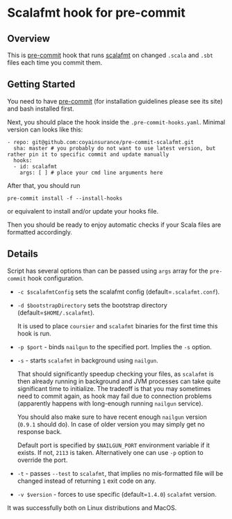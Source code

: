 # Scalafmt hook for pre-commit

## Overview

This is [pre-commit](https://pre-commit.com/) hook that runs [scalafmt](scalameta.org/scalafmt/)
on changed `.scala` and `.sbt` files each time you commit them.

## Getting Started

You need to have [pre-commit](https://pre-commit.com/)
(for installation guidelines please see its site)
and bash installed first.

Next, you should place the hook inside the `.pre-commit-hooks.yaml`. Minimal version can looks like this:
```
- repo: git@github.com:coyainsurance/pre-commit-scalafmt.git
  sha: master # you probably do not want to use latest version, but rather pin it to specific commit and update manually
  hooks:
  - id: scalafmt
    args: [ ] # place your cmd line arguments here
```

After that, you should run
```
pre-commit install -f --install-hooks
```
or equivalent to install and/or update your hooks file.

Then you should be ready to enjoy automatic checks if your Scala files are formatted accordingly.

## Details

Script has several options than can be passed using `args` array for the `pre-commit` hook configuration.

- `-c $scalafmtConfig` sets the scalafmt config (default=`.scalafmt.conf`).

- `-d $bootstrapDirectory` sets the bootstrap directory (default=`$HOME/.scalafmt`).

  It is used to place `coursier` and `scalafmt` binaries for the first time this hook is run.  

- `-p $port` - binds `nailgun` to the specified port. Implies the `-s` option.

- `-s` - starts `scalafmt` in background using `nailgun`.

  That should significantly speedup checking your files, as `scalafmt` is then already running in background
  and JVM processes can take quite significant time to initialize.
  The tradeoff is that you may sometimes need to commit again, as hook may fail due to connection problems
  (apparently happens with long-enough running `nailgun` service).

  You should also make sure to have recent enough `nailgun` version (`0.9.1` should do).
  In case of older version you may simply get no response back.

  Default port is specified by `$NAILGUN_PORT` environment variable if it exists. If not, `2113` is taken.
  Alternatively one can use `-p` option to override the port.

- `-t` - passes `--test` to `scalafmt`, that implies no mis-formatted file will be changed instead of returning `1` exit code on any.

- `-v $version` - forces to use specific (default=`1.4.0`) `scalafmt` version.

It was successfully both on Linux distributions and MacOS.
